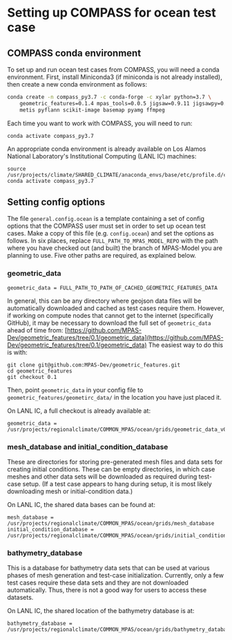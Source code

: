 # Setting up COMPASS for ocean test case

## COMPASS conda environment

To set up and run ocean test cases from COMPASS, you will need a conda
environment.  First, install Miniconda3 (if miniconda is not already
installed), then create a new conda environment as follows:
``` bash
conda create -n compass_py3.7 -c conda-forge -c xylar python=3.7 \
    geometric_features=0.1.4 mpas_tools=0.0.5 jigsaw=0.9.11 jigsawpy=0.0.2 \
    metis pyflann scikit-image basemap pyamg ffmpeg
```
Each time you want to work with COMPASS, you will need to run:
```
conda activate compass_py3.7
```

An appropriate conda environment is already available on Los Alamos National
Laboratory's Institutional Computing (LANL IC) machines:
```
source /usr/projects/climate/SHARED_CLIMATE/anaconda_envs/base/etc/profile.d/conda.sh
conda activate compass_py3.7
```

## Setting config options

The file `general.config.ocean` is a template containing a set of config
options that the COMPASS user must set in order to set up ocean test cases.
Make a copy of this file (e.g. `config.ocean`) and set the options as follows.
In six places, replace `FULL_PATH_TO_MPAS_MODEL_REPO` with the path where you
have checked out (and built) the branch of MPAS-Model you are planning to use.
Five other paths are required, as explained below.

### geometric_data

```
geometric_data = FULL_PATH_TO_PATH_OF_CACHED_GEOMETRIC_FEATURES_DATA
```
In general, this can be any directory where geojson data files will be
automatically downloaded and cached as test cases require them.  However, if
working on compute nodes that cannot get to the internet (specifically GitHub),
it may be necessary to download the full set of `geometric_data` ahead of time
from:
[https://github.com/MPAS-Dev/geometric_features/tree/0.1/geometric_data](https://github.com/MPAS-Dev/geometric_features/tree/0.1/geometric_data)
The easiest way to do this is with:
```
git clone git@github.com:MPAS-Dev/geometric_features.git
cd geometric_features
git checkout 0.1
```
Then, point `geometric_data` in your config file to
`geometric_features/geometirc_data/` in the location you have just placed it.

On LANL IC, a full checkout is already available at:
```
geometric_data = /usr/projects/regionalclimate/COMMON_MPAS/ocean/grids/geometric_data_v0.1
```

### mesh_database and initial_condition_database

These are directories for storing pre-generated mesh files and data sets for
creating initial conditions. These can be empty directories, in which case
meshes and other data sets will be downloaded as required during test-case
setup.  (If a test case appears to hang during setup, it is most likely
downloading mesh or initial-condition data.)

On LANL IC, the shared data bases can be found at:
```
mesh_database = /usr/projects/regionalclimate/COMMON_MPAS/ocean/grids/mesh_database
initial_condition_database = /usr/projects/regionalclimate/COMMON_MPAS/ocean/grids/initial_condition_database
```

### bathymetry_database

This is a database for bathymetry data sets that can be used at various phases
of mesh generation and test-case initialization.  Currently, only a few test
cases require these data sets and they are not downloaded automatically.  Thus,
there is not a good way for users to access these datasets.

On LANL IC, the shared location of the bathymetry database is at:
```
bathymetry_database = /usr/projects/regionalclimate/COMMON_MPAS/ocean/grids/bathymetry_database
```
